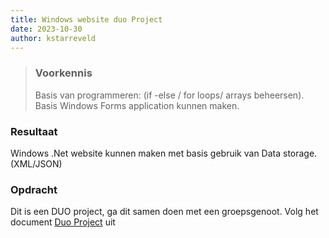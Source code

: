 ```yaml
---
title: Windows website duo Project
date: 2023-10-30
author: kstarreveld
---
```



> ### Voorkennis
> Basis van programmeren: (if -else / for loops/ arrays beheersen). 
> Basis Windows Forms application kunnen maken.

### Resultaat
Windows .Net website kunnen maken met basis gebruik van Data storage. (XML/JSON)

### Opdracht

Dit is een DUO project, ga dit samen doen met een groepsgenoot.
Volg het document  [Duo Project]({{'/_assets/csharp//Duo%20project%20Playlist%20(CRUD).pdf'}}) uit 
